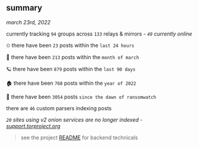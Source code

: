 
## summary
_march 23rd, 2022_

currently tracking `94` groups across `133` relays & mirrors - _`49` currently online_

⏲ there have been `23` posts within the `last 24 hours`

🦈 there have been `213` posts within the `month of march`

🪐 there have been `879` posts within the `last 90 days`

🏚 there have been `768` posts within the `year of 2022`

🦕 there have been `3054` posts `since the dawn of ransomwatch`

there are `46` custom parsers indexing posts

_`20` sites using v2 onion services are no longer indexed - [support.torproject.org](https://support.torproject.org/onionservices/v2-deprecation/)_

> see the project [README](https://github.com/thetanz/ransomwatch#ransomwatch--) for backend technicals
